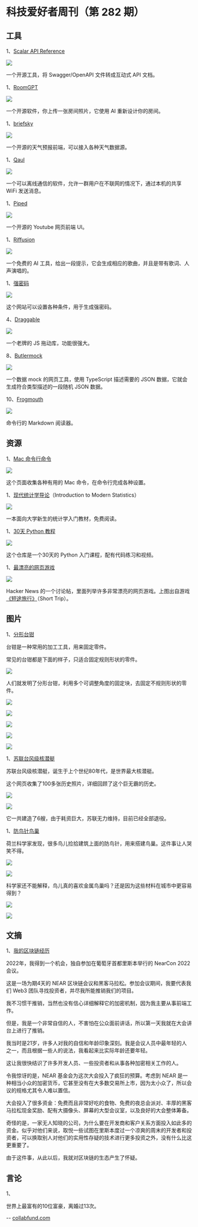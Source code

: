 # 科技爱好者周刊（第 282 期）

## 工具

1、[Scalar API Reference](https://github.com/scalar/scalar)

![](https://cdn.beekka.com/blogimg/asset/202310/bg2023101616.webp)

一个开源工具，将 Swagger/OpenAPI 文件转成互动式 API 文档。

1、[RoomGPT](https://github.com/Nutlope/roomGPT)

![](https://cdn.beekka.com/blogimg/asset/202310/bg2023101701.webp)

一个开源软件，你上传一张房间照片，它使用 AI 重新设计你的房间。

1、[briefsky](https://briefsky.app/)

![](https://cdn.beekka.com/blogimg/asset/202310/bg2023101702.webp)

一个开源的天气预报前端，可以接入各种天气数据源。

1、[Qaul](https://qaul.net/)

![](https://cdn.beekka.com/blogimg/asset/202310/bg2023101801.webp)

一个可以离线通信的软件，允许一群用户在不联网的情况下，通过本机的共享 WiFi 发送消息。

1、[Piped](https://github.com/TeamPiped/Piped)

![](https://cdn.beekka.com/blogimg/asset/202310/bg2023101802.webp)

一个开源的 Youtube 网页前端 UI。

1、[Riffusion](https://www.riffusion.com/)

![](https://cdn.beekka.com/blogimg/asset/202310/bg2023101803.webp)

一个免费的 AI 工具，给出一段提示，它会生成相应的歌曲，并且是带有歌词、人声演唱的。

1、[强密码](https://getstrongpassword.com/)

![](https://cdn.beekka.com/blogimg/asset/202310/bg2023101809.webp)

这个网站可以设置各种条件，用于生成强密码。

4、[Draggable](https://github.com/Shopify/draggable)

![](https://cdn.beekka.com/blogimg/asset/202308/bg2023081802.webp)

一个老牌的 JS 拖动库，功能很强大。

8、[Butlermock](https://butlermock.deno.dev/)

![](https://cdn.beekka.com/blogimg/asset/202308/bg2023082009.webp)

一个数据 mock 的网页工具，使用 TypeScript 描述需要的 JSON 数据，它就会生成符合类型描述的一段随机 JSON 数据。

10、[Frogmouth](https://github.com/Textualize/frogmouth)

![](https://cdn.beekka.com/blogimg/asset/202305/bg2023050101.webp)

命令行的 Markdown 阅读器。

## 资源

1、[Mac 命令行命令](https://git.herrbischoff.com/awesome-macos-command-line/about/)

![](https://cdn.beekka.com/blogimg/asset/202212/bg2022120801.webp)

这个页面收集各种有用的 Mac 命令，在命令行完成各种设置。

1、[现代统计学导论](https://openintro-ims2.netlify.app/)（Introduction to Modern Statistics）

![](https://cdn.beekka.com/blogimg/asset/202310/bg2023101403.webp)

一本面向大学新生的统计学入门教材，免费阅读。

1、[30天 Python 教程](https://github.com/Asabeneh/30-Days-Of-Python)

![](https://cdn.beekka.com/blogimg/asset/202310/bg2023101618.webp)

这个仓库是一个30天的 Python 入门课程，配有代码练习和视频。

1、[最漂亮的网页游戏](https://news.ycombinator.com/item?id=37931804)

![](https://cdn.beekka.com/blogimg/asset/202310/bg2023101902.webp)

Hacker News 的一个讨论帖，里面列举许多非常漂亮的网页游戏。上图出自游戏[《短途旅行》](https://alexanderperrin.com.au/paper/shorttrip/)（Short Trip）。

## 图片

1、[分形台钳](https://airgraver.com/fractal-vise.htm)

台钳是一种常用的加工工具，用来固定零件。

常见的台钳都是下面的样子，只适合固定规则形状的零件。

![](https://cdn.beekka.com/blogimg/asset/202307/bg2023071001.webp)

人们就发明了分形台钳，利用多个可调整角度的固定块，去固定不规则形状的零件。

![](https://cdn.beekka.com/blogimg/asset/202307/bg2023071002.webp)

![](https://cdn.beekka.com/blogimg/asset/202307/bg2023071003.webp)

![](https://cdn.beekka.com/blogimg/asset/202307/bg2023071004.webp)

![](https://cdn.beekka.com/blogimg/asset/202307/bg2023071006.webp)

![](https://cdn.beekka.com/blogimg/asset/202307/bg2023071005.webp)

1、[苏联台风级核潜艇](https://imgur.com/a/xi3P3)

苏联台风级核潜艇，诞生于上个世纪80年代，是世界最大核潜艇。

这个网页收集了100多张历史照片，详细回顾了这个巨无霸的历史。

![](https://cdn.beekka.com/blogimg/asset/202307/bg2023071305.webp)

![](https://cdn.beekka.com/blogimg/asset/202307/bg2023071306.webp)

它一共建造了6艘，由于耗资巨大，苏联无力维持，目前已经全部退役。

1、[防鸟针鸟巢](https://www.naturalis.nl/en/about-us/media/press-releases/rebellious-birds-make-nests-out-of-anti-bird-pins)

荷兰科学家发现，很多鸟儿捡拾建筑上面的防鸟针，用来搭建鸟巢。这件事让人哭笑不得。

![](https://cdn.beekka.com/blogimg/asset/202307/bg2023071311.webp)

![](https://cdn.beekka.com/blogimg/asset/202307/bg2023071702.webp)

科学家还不能解释，鸟儿真的喜欢金属鸟巢吗？还是因为这些材料在城市中更容易得到？

![](https://cdn.beekka.com/blogimg/asset/202307/bg2023071703.webp)

![](https://cdn.beekka.com/blogimg/asset/202307/bg2023071704.webp)

## 文摘

1、[我的区块链经历](https://anicetnougaret.fr/blog/farswap-xp)

2022年，我得到一个机会，独自参加在葡萄牙首都里斯本举行的 NearCon 2022 会议。

这是一场为期4天的 NEAR 区块链会议和黑客马拉松。参加会议期间，我要代表我们 Web3 团队寻找投资者，并尽我所能推销我们的项目。

我不习惯干推销，当然也没有信心详细解释它的加密机制，因为我主要从事前端工作。

但是，我是一个非常自信的人，不害怕在公众面前讲话，所以第一天我就在大会讲台上进行了推销。

我当时是21岁，许多人对我的自信和年龄印象深刻。我是会议人员中最年轻的人之一，而且根据一些人的说法，我看起来比实际年龄还要年轻。

这让我很快结识了许多开发人员、一些投资者和从事各种加密相关工作的人。

令我惊讶的是，NEAR 基金会为这次大会投入了疯狂的预算。考虑到 NEAR 是一种相当小众的加密货币，它甚至没有在大多数交易所上市，因为太小众了，所以会议的规格尤其令人难以置信。

大会投入了很多资金：免费而且非常好吃的食物、免费的夜总会派对、丰厚的黑客马拉松现金奖励、配有大摄像头、屏幕的大型会议室，以及良好的大会整体筹备。

奇怪的是，一家无人知晓的公司，为什么要在开发商和客户关系方面投入如此多的资金。似乎对他们来说，取悦一些试图在里斯本度过一个凉爽的周末的开发者和投资者，可以换取别人对他们的实用性存疑的技术进行更多投资之外，没有什么比这更重要了。

由于这件事，从此以后，我就对区块链的生态产生了怀疑。
## 言论

1、

世界上最富有的10位富豪，离婚过13次。

-- [collabfund.com](https://collabfund.com/blog/a-few-laws-of-getting-rich/)
